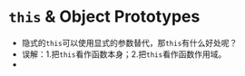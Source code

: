 # `this` & Object Prototypes

- 隐式的`this`可以使用显式的参数替代，那`this`有什么好处呢？
- 误解：1.把`this`看作函数本身；2.把`this`看作函数作用域。
-